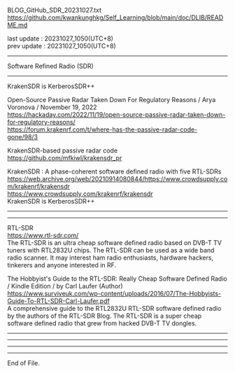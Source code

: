   
BLOG_GitHub_SDR_20231027.txt  
  https://github.com/kwankunghkg/Self_Learning/blob/main/doc/DLIB/README.md  
  
last update : 20231027_1050(UTC+8)  
prev update : 20231027_1050(UTC+8)  
  
--------------------------------------------------  
  
Software Refined Radio (SDR)  
  
  
--------------------------------------------------  
  
KrakenSDR is KerberosSDR++  
  
  
Open-Source Passive Radar Taken Down For Regulatory Reasons / Arya Voronova / November 19, 2022  
  https://hackaday.com/2022/11/19/open-source-passive-radar-taken-down-for-regulatory-reasons/  
  https://forum.krakenrf.com/t/where-has-the-passive-radar-code-gone/98/3  
  
  
KrakenSDR-based passive radar code  
  https://github.com/mfkiwl/krakensdr_pr  
  
  
KrakenSDR : A phase-coherent software defined radio with five RTL-SDRs  
  https://web.archive.org/web/20210914080844/https://www.crowdsupply.com/krakenrf/krakensdr  
  https://www.crowdsupply.com/krakenrf/krakensdr  
	KrakenSDR is KerberosSDR++  
  
  
  
--------------------------------------------------  
  
  
--------------------------------------------------  
  
RTL-SDR  
  https://www.rtl-sdr.com/  
	The RTL-SDR is an ultra cheap software defined radio based on DVB-T TV tuners with RTL2832U chips. The RTL-SDR can be used as a wide band radio scanner. It may interest ham radio enthusiasts, hardware hackers, tinkerers and anyone interested in RF.  
  
  
The Hobbyist's Guide to the RTL-SDR: Really Cheap Software Defined Radio  / Kindle Edition / by Carl Laufer (Author)   
  https://www.surviveuk.com/wp-content/uploads/2016/07/The-Hobbyists-Guide-To-RTL-SDR-Carl-Laufer.pdf  
	A comprehensive guide to the RTL2832U RTL-SDR software defined radio by the authors of the RTL-SDR Blog. The RTL-SDR is a super cheap software defined radio that grew from hacked DVB-T TV dongles.  
  
  
  
  
----  
  
  
  
----  
  
  
  
----  
  
  
  
----  
End of File.  
